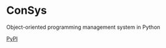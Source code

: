 # ConSys
Object-oriented programming management system in Python

[PyPI](https://pypi.org/project/consys/)
